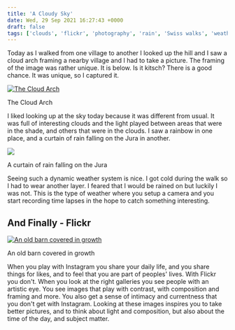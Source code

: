 ```yaml
---
title: 'A Cloudy Sky'
date: Wed, 29 Sep 2021 16:27:43 +0000
draft: false
tags: ['clouds', 'flickr', 'photography', 'rain', 'Swiss walks', 'weather']
---
```


Today as I walked from one village to another I looked up the hill and I saw a cloud arch framing a nearby village and I had to take a picture. The framing of the image was rather unique. It is below. Is it kitsch? There is a good chance. It was unique, so I captured it.

[![The Cloud Arch](https://www.main-vision.com/richard/blog/wp-content/uploads/2021/09/img_9034-768x1024.jpg)](https://www.main-vision.com/richard/blog/wp-content/uploads/2021/09/img_9034-scaled.jpg)

The Cloud Arch

I liked looking up at the sky today because it was different from usual. It was full of interesting clouds and the light played between areas that were in the shade, and others that were in the clouds. I saw a rainbow in one place, and a curtain of rain falling on the Jura in another.

[![](https://www.main-vision.com/richard/blog/wp-content/uploads/2021/09/img_9040-1024x768.jpg)](https://www.main-vision.com/richard/blog/wp-content/uploads/2021/09/img_9040-scaled.jpg)

A curtain of rain falling on the Jura

Seeing such a dynamic weather system is nice. I got cold during the walk so I had to wear another layer. I feared that I would be rained on but luckily I was not. This is the type of weather where you setup a camera and you start recording time lapses in the hope to catch something interesting.

And Finally - Flickr
--------------------

[![An old barn covered in growth](https://www.main-vision.com/richard/blog/wp-content/uploads/2021/09/img_9038-1024x768.jpg)](https://www.main-vision.com/richard/blog/wp-content/uploads/2021/09/img_9038-scaled.jpg)

An old barn covered in growth

When you play with Instagram you share your daily life, and you share things for likes, and to feel that you are part of peoples' lives. With Flickr you don't. When you look at the right galleries you see people with an artistic eye. You see images that play with contrast, with composition and framing and more. You also get a sense of intimacy and currentness that you don't get with Instagram. Looking at these images inspires you to take better pictures, and to think about light and composition, but also about the time of the day, and subject matter.